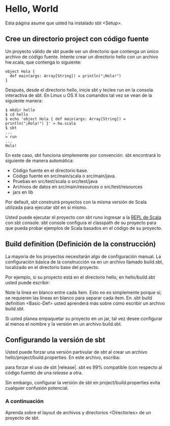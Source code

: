 Hello, World
============

Esta página asume que usted ha instalado sbt \<Setup\>.

Cree un directorio project con código fuente
--------------------------------------------

Un proyecto válido de sbt puede ser un directorio que contenga un único
archivo de código fuente. Intente crear un directorio hello con un
archivo hw.scala, que contenga lo siguiente:

    object Hola {
      def main(args: Array[String]) = println("¡Hola!")
    }

Después, desde el directorio hello, inicie sbt y teclee run en la
consola interactiva de sbt. En Linux u OS X los comandos tal vez se vean
de la siguiente manera:

``` {.sourceCode .text}
$ mkdir hello
$ cd hello
$ echo 'object Hola { def main(args: Array[String]) = println("¡Hola!") }' > hw.scala
$ sbt
...
> run
...
Hola!
```

En este caso, sbt funciona simplemente por convención. sbt encontrará lo
siguiente de manera automática:

-   Código fuente en el directorio base.
-   Código fuente en src/main/scala o src/main/java.
-   Pruebas en src/test/scala o src/test/java
-   Archivos de datos en src/main/resources o src/test/resources
-   jars en lib

Por default, sbt construirá proyectos con la misma versión de Scala
utilizada para ejecutar sbt en sí mismo.

Usted puede ejecutar el proyecto con sbt runo ingresar a la [REPL de
Scala](http://www.scala-lang.org/node/2097) con sbt console. sbt console
configura el classpath de su proyecto para que pueda probar ejemplos de
Scala basados en el código de su proyecto.

Build definition (Definición de la construcción)
------------------------------------------------

La mayoría de los proyectos necesitarán algo de configuración manual. La
configuración básica de la construcción va en un archivo llamado
build.sbt, localizado en el directorio base del proyecto.

Por ejemplo, si su proyecto está en el directorio hello, en
hello/build.sbt usted puede escribir:

Note la línea en blanco entre cada ítem. Esto no es simplemente porque
sí; se requieren las líneas en blanco para separar cada ítem. En
.sbt build definition \<Basic-Def\> usted aprenderá más sobre cómo
escribir un archivo build.sbt.

Si usted planea empaquetar su proyecto en un jar, tal vez desee
configurar al menos el nombre y la versión en un archivo build.sbt.

Configurando la versión de sbt
------------------------------

Usted puede forzar una versión partivular de sbt al crear un archivo
hello/project/build.properties. En este archivo, escriba:

para forzar el uso de sbt |release|. sbt es 99% compatible (con respecto
al código fuente) de una *release* a otra.

Sin embargo, configurar la versión de sbt en project/build.properties
evita cualquier confusión potencial.

### A continuación

Aprenda sobre el layout de archivos y directorios \<Directories\> de un
proyecto de sbt.

